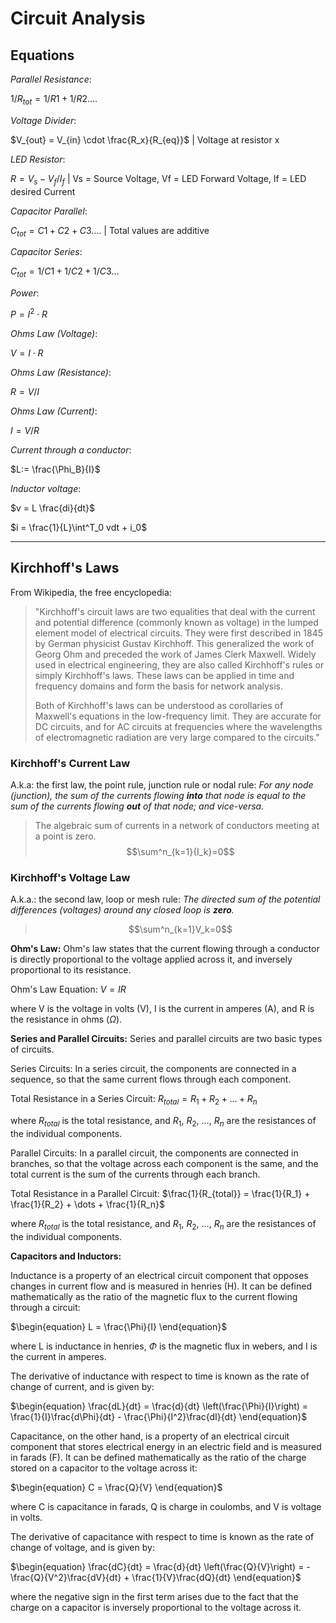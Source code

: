 # Circuit Analysis

## Equations
*Parallel Resistance*:

$1 / R_{tot} = 1/R1 + 1/R2 ....$

*Voltage Divider*:

$V_{out} = V_{in} \cdot \frac{R_x}{R_{eq}}$ |
Voltage at resistor x

*LED Resistor*:

$R = V_s - V_f / I_f$ |
Vs = Source Voltage, Vf = LED Forward Voltage, If = LED desired Current

*Capacitor Parallel*:

$C_{tot} = C1 + C2 + C3....$ |
Total values are additive

*Capacitor Series*:

$C_{tot} = 1/C1 + 1/C2 + 1/C3...$

*Power*:

$P = I^2 \cdot R$

*Ohms Law (Voltage)*:

$V = I \cdot R$

*Ohms Law (Resistance)*:

$R = V / I$

*Ohms Law (Current)*:

$I = V / R$

*Current through a conductor*:

$L:= \frac{\Phi_B}{I}$

*Inductor voltage*:

$v = L \frac{di}{dt}$

$i = \frac{1}{L}\int^T_0 vdt + i_0$

---
## Kirchhoff's Laws

From Wikipedia, the free encyclopedia:

> "Kirchhoff's circuit laws are two equalities that deal with the current and potential difference
(commonly known as voltage) in the lumped element model of electrical circuits. They were first
described in 1845 by German physicist Gustav Kirchhoff. This generalized the work of Georg Ohm
and preceded the work of James Clerk Maxwell. Widely used in electrical engineering, they are
also called Kirchhoff's rules or simply Kirchhoff's laws. These laws can be applied in time and
frequency domains and form the basis for network analysis.
>
> Both of Kirchhoff's laws can be understood as corollaries of Maxwell's equations in the
low-frequency limit. They are accurate for DC circuits, and for AC circuits at frequencies
where the wavelengths of electromagnetic radiation are very large compared to the circuits."

### Kirchhoff's Current Law
A.k.a: the first law, the point rule, junction rule or nodal rule: _For any node (junction),
the sum of the currents flowing **into** that node is equal to the sum of the currents
flowing **out** of that node; and vice-versa._

>  The algebraic sum of currents in a network of conductors meeting at a point is zero.
> $$\sum^n_{k=1}{I_k}=0$$


### Kirchhoff's Voltage Law
A.k.a.: the second law, loop or mesh rule: *The directed sum of the potential differences
(voltages) around any closed loop is **zero**.*

> $$\sum^n_{k=1}V_k=0$$


**Ohm's Law:**
Ohm's law states that the current flowing through a conductor is directly proportional to the voltage applied across it, and inversely proportional to its resistance.

Ohm's Law Equation:
$V = IR$

where V is the voltage in volts (V), I is the current in amperes (A), and R is the resistance in ohms ($\Omega$).

**Series and Parallel Circuits:**
Series and parallel circuits are two basic types of circuits.

Series Circuits:
In a series circuit, the components are connected in a sequence, so that the same current flows through each component.

Total Resistance in a Series Circuit:
$R_{total} = R_1 + R_2 + \dots + R_n$

where $R_{total}$ is the total resistance, and $R_1$, $R_2$, $\dots$, $R_n$ are the resistances of the individual components.

Parallel Circuits:
In a parallel circuit, the components are connected in branches, so that the voltage across each component is the same, and the total current is the sum of the currents through each branch.

Total Resistance in a Parallel Circuit:
$\frac{1}{R_{total}} = \frac{1}{R_1} + \frac{1}{R_2} + \dots + \frac{1}{R_n}$

where $R_{total}$ is the total resistance, and $R_1$, $R_2$, $\dots$, $R_n$ are the resistances of the individual components.

**Capacitors and Inductors:**

Inductance is a property of an electrical circuit component that opposes changes in current flow and is measured in henries (H). It can be defined mathematically as the ratio of the magnetic flux to the current flowing through a circuit:

$\begin{equation} L = \frac{\Phi}{I} \end{equation}$

where L is inductance in henries, $\Phi$ is the magnetic flux in webers, and I is the current in amperes.

The derivative of inductance with respect to time is known as the rate of change of current, and is given by:

$\begin{equation} \frac{dL}{dt} = \frac{d}{dt} \left(\frac{\Phi}{I}\right) = \frac{1}{I}\frac{d\Phi}{dt} - \frac{\Phi}{I^2}\frac{dI}{dt} \end{equation}$

Capacitance, on the other hand, is a property of an electrical circuit component that stores electrical energy in an electric field and is measured in farads (F). It can be defined mathematically as the ratio of the charge stored on a capacitor to the voltage across it:

$\begin{equation} C = \frac{Q}{V} \end{equation}$

where C is capacitance in farads, Q is charge in coulombs, and V is voltage in volts.

The derivative of capacitance with respect to time is known as the rate of change of voltage, and is given by:

$\begin{equation} \frac{dC}{dt} = \frac{d}{dt} \left(\frac{Q}{V}\right) = -\frac{Q}{V^2}\frac{dV}{dt} + \frac{1}{V}\frac{dQ}{dt} \end{equation}$

where the negative sign in the first term arises due to the fact that the charge on a capacitor is inversely proportional to the voltage across it.